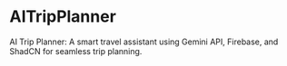 # AITripPlanner
AI Trip Planner: A smart travel assistant using Gemini API, Firebase, and ShadCN for seamless trip planning.
